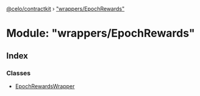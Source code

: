 [@celo/contractkit](../README.md) › ["wrappers/EpochRewards"](_wrappers_epochrewards_.md)

# Module: "wrappers/EpochRewards"

## Index

### Classes

* [EpochRewardsWrapper](../classes/_wrappers_epochrewards_.epochrewardswrapper.md)
